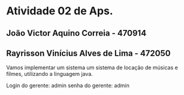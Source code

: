 # Atividade 02 de Aps.
## João Victor Aquino Correia - 470914
## Rayrisson Vinícius Alves de Lima - 472050 

Vamos implementar um sistema um sistema de locação de músicas e filmes, utilizando a linguagem java.  

Login do gerente: admin
senha do gerente: admin